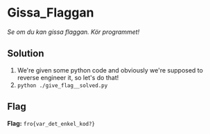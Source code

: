 # Gissa_Flaggan
*Se om du kan gissa flaggan. Kör programmet!*

## Solution
1. We're given some python code and obviously we're supposed to reverse engineer it, so let's do that!
2. `python ./give_flag__solved.py`


## Flag
**Flag:** `fro{var_det_enkel_kod?}`
